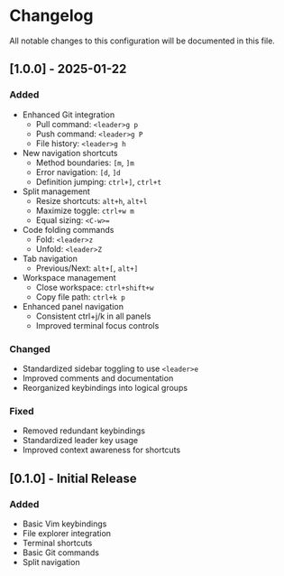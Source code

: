 # Changelog

All notable changes to this configuration will be documented in this file.

## [1.0.0] - 2025-01-22

### Added
- Enhanced Git integration
  - Pull command: `<leader>g p`
  - Push command: `<leader>g P`
  - File history: `<leader>g h`
- New navigation shortcuts
  - Method boundaries: `[m`, `]m`
  - Error navigation: `[d`, `]d`
  - Definition jumping: `ctrl+]`, `ctrl+t`
- Split management
  - Resize shortcuts: `alt+h`, `alt+l`
  - Maximize toggle: `ctrl+w m`
  - Equal sizing: `<C-w>=`
- Code folding commands
  - Fold: `<leader>z`
  - Unfold: `<leader>Z`
- Tab navigation
  - Previous/Next: `alt+[`, `alt+]`
- Workspace management
  - Close workspace: `ctrl+shift+w`
  - Copy file path: `ctrl+k p`
- Enhanced panel navigation
  - Consistent ctrl+j/k in all panels
  - Improved terminal focus controls

### Changed
- Standardized sidebar toggling to use `<leader>e`
- Improved comments and documentation
- Reorganized keybindings into logical groups

### Fixed
- Removed redundant keybindings
- Standardized leader key usage
- Improved context awareness for shortcuts

## [0.1.0] - Initial Release

### Added
- Basic Vim keybindings
- File explorer integration
- Terminal shortcuts
- Basic Git commands
- Split navigation
